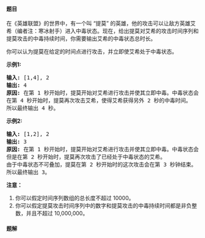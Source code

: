 #### 题目
<p>在《英雄联盟》的世界中，有一个叫 &ldquo;提莫&rdquo; 的英雄，他的攻击可以让敌方英雄艾希（编者注：寒冰射手）进入中毒状态。现在，给出提莫对艾希的攻击时间序列和提莫攻击的中毒持续时间，你需要输出艾希的中毒状态总时长。</p>

<p>你可以认为提莫在给定的时间点进行攻击，并立即使艾希处于中毒状态。</p>

<p><strong>示例1:</strong></p>

<pre><strong>输入:</strong> [1,4], 2
<strong>输出:</strong> 4
<strong>原因:</strong> 在第 1 秒开始时，提莫开始对艾希进行攻击并使其立即中毒。中毒状态会维持 2 秒钟，直到第 2 秒钟结束。
在第 4 秒开始时，提莫再次攻击艾希，使得艾希获得另外 2 秒的中毒时间。
所以最终输出 4 秒。
</pre>

<p><strong>示例2:</strong></p>

<pre><strong>输入:</strong> [1,2], 2
<strong>输出:</strong> 3
<strong>原因:</strong> 在第 1 秒开始时，提莫开始对艾希进行攻击并使其立即中毒。中毒状态会维持 2 秒钟，直到第 2 秒钟结束。
但是在第 2 秒开始时，提莫再次攻击了已经处于中毒状态的艾希。
由于中毒状态不可叠加，提莫在第 2 秒开始时的这次攻击会在第 3 秒钟结束。
所以最终输出 3。
</pre>

<p><strong>注意：</strong></p>

<ol>
	<li>你可以假定时间序列数组的总长度不超过 10000。</li>
	<li>你可以假定提莫攻击时间序列中的数字和提莫攻击的中毒持续时间都是非负整数，并且不超过 10,000,000。</li>
</ol>


 #### 题解